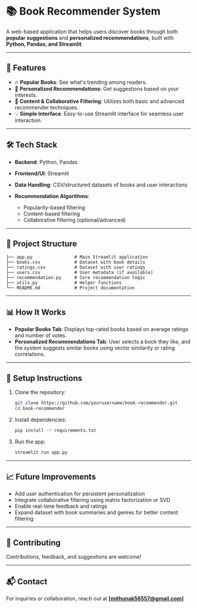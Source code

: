 # 📚 Book Recommender System

A web-based application that helps users discover books through both **popular suggestions** and **personalized recommendations**, built with **Python, Pandas, and Streamlit**.

---

## 🚀 Features

* 🔥 **Popular Books**: See what's trending among readers.
* 🎯 **Personalized Recommendations**: Get suggestions based on your interests.
* 🧠 **Content & Collaborative Filtering**: Utilizes both basic and advanced recommender techniques.
* 💡 **Simple Interface**: Easy-to-use Streamlit interface for seamless user interaction.

---

## 🛠️ Tech Stack

* **Backend**: Python, Pandas
* **Frontend/UI**: Streamlit
* **Data Handling**: CSV/structured datasets of books and user interactions
* **Recommendation Algorithms**:

  * Popularity-based filtering
  * Content-based filtering
  * Collaborative filtering (optional/advanced)

---

## 📂 Project Structure

```
├── app.py                # Main Streamlit application
├── books.csv             # Dataset with book details
├── ratings.csv           # Dataset with user ratings
├── users.csv             # User metadata (if available)
├── recommendation.py     # Core recommendation logic
├── utils.py              # Helper functions
└── README.md             # Project documentation
```

---

## 📊 How It Works

* **Popular Books Tab**: Displays top-rated books based on average ratings and number of votes.
* **Personalized Recommendations Tab**: User selects a book they like, and the system suggests similar books using vector similarity or rating correlations.

---

## 🔧 Setup Instructions

1. Clone the repository:

   ```bash
   git clone https://github.com/yourusername/book-recommender.git
   cd book-recommender
   ```

2. Install dependencies:

   ```bash
   pip install -r requirements.txt
   ```

3. Run the app:

   ```bash
   streamlit run app.py
   ```

---

## 📈 Future Improvements

* Add user authentication for persistent personalization
* Integrate collaborative filtering using matrix factorization or SVD
* Enable real-time feedback and ratings
* Expand dataset with book summaries and genres for better content filtering

---

## 🤝 Contributing

Contributions, feedback, and suggestions are welcome!

---

## 📬 Contact

For inquiries or collaboration, reach out at **\[[mithunak56557@gmail.com](mailto:mithunak56557@gmail.com)]**
